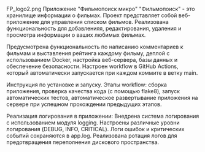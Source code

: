 FP_logo2.png
Приложение "Фильмопоиск микро"
"Фильмопоиск" - это хранилище информации о фильмах. Проект представляет собой веб-приложение для управления списком фильмов. Реализована функциональность для добавленияя, редактирования, удаления и просмотра информации о ваших любимых фильмах.

Предусмотрена функциональность по написанию комментариев к фильмам и выставления рейтинга каждому фильму, деплой с использованием Docker, настройка веб-сервера, базы данных и обеспечение безопасности. Настроен workflow в GitHub Actions, который автоматически запускается при каждом коммите в ветку main.

Инструкция по установке и запуску. Этапы workflow: сборка приложения, проверка качества кода (с помощью flake8), запуск автоматических тестов, автоматическое развертывание приложения на сервере при успешном прохождении предыдущих этапов.

Реализация логирования в приложении: Внедрена система логирования с использованием модуля logging. Настроены различные уровни логирования (DEBUG, INFO, CRITICAL). Логи ошибок и критических событий сохраняются в app.log. Реализована ротация логов для предотвращения переполнения дискового пространства.
